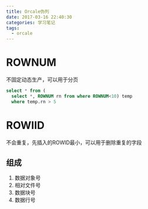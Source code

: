```yaml
---
title: Orcale伪列
date: 2017-03-16 22:40:30
categories: 学习笔记
tags:
  - orcale
---
```


# ROWNUM
不固定动态生产，可以用于分页
```sql
select * from (
  select *, ROWNUM rn from where ROWNUM<10) temp
  where temp.rn > 5
```
# ROWIID
不会重复，先插入的ROWID最小，可以用于删除重复的字段
## 组成
1. 数据对象号
2. 相对文件号
3. 数据块号
4. 数据行号
